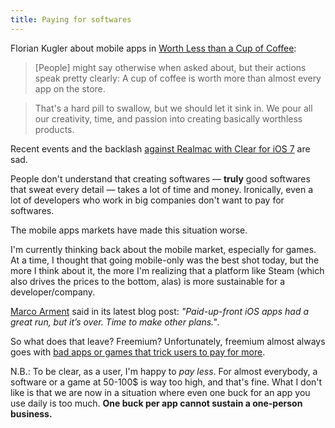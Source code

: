 ```yaml
---
title: Paying for softwares
---
```


Florian Kugler about mobile apps in [Worth Less than a Cup of Coffee](http://floriankugler.com/blog/2013/9/30/worth-less-than-a-cup-of-coffee):

> [People] might say otherwise when asked about, but their actions speak pretty clearly: A cup of coffee is worth more than almost every app on the store.

> That's a hard pill to swallow, but we should let it sink in. We pour all our creativity, time, and passion into creating basically worthless products.

Recent events and the backlash [against Realmac with Clear for iOS 7](http://realmacsoftware.com/blog/some-changes-for-clear) are sad.

People don't understand that creating softwares — **truly** good softwares that sweat every detail — takes a lot of time and money. Ironically, even a lot of developers who work in big companies don't want to pay for softwares.

The mobile apps markets have made this situation worse.

I'm currently thinking back about the mobile market, especially for games. At a time, I thought that going mobile-only was the best shot today, but the more I think about it, the more I'm realizing that a platform like Steam (which also drives the prices to the bottom, alas) is more sustainable for a developer/company.

[Marco Arment](http://www.marco.org/2013/09/28/underscore-price-dynamics) said in its latest blog post: _"Paid-up-front iOS apps had a great run, but it’s over. Time to make other plans."_.

So what does that leave? Freemium? Unfortunately, freemium almost always goes with [bad apps or games that trick users to pay for more](https://itunes.apple.com/fr/app/candy-crush-saga/id553834731?mt=8).

N.B.: To be clear, as a user, I'm happy to _pay less_. For almost everybody, a software or a game at 50-100$ is way too high, and that's fine. What I don't like is that we are now in a situation where  even one buck for an app you use daily is too much. **One buck per app cannot sustain a one-person business.**

